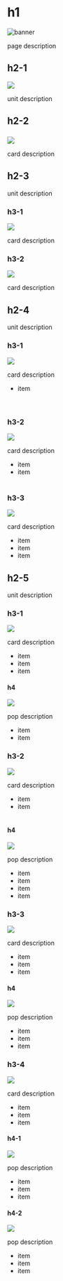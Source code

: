 # h1

![banner](image/banner.jpg)

page description

## h2-1

![](image/shirt.svg)

unit description

## h2-2

###

![](image/teacher.svg)

card description

## h2-3

unit description

### h3-1

![](image/record.svg)

card description

### h3-2

![](image/record.svg)

card description

## h2-4

unit description

### h3-1

![](image/cart.svg)

card description

- item
  <br>
  <br>
  <br>

### h3-2

![](image/cart.svg)

card description

- item
- item
  <br>
  <br>

### h3-3

![](image/cart.svg)

card description

- item
- item
- item

## h2-5

unit description

### h3-1

![](image/bank.svg)

card description

- item
- item
- item

#### h4

![](image/record.svg)

pop description

- item
- item

### h3-2

![](image/bank.svg)

card description

- item
- item
  <br><br>

#### h4

![](image/record.svg)

pop description

- item
- item
- item
- item

### h3-3

![](image/bank.svg)

card description

- item
- item
- item

#### h4

![](image/record.svg)

pop description

- item
- item
- item

### h3-4

![](image/bank.svg)

card description

- item
- item
- item

#### h4-1

![](image/record.svg)

pop description

- item
- item
- item

#### h4-2

![](image/record.svg)

pop description

- item
- item
- item


